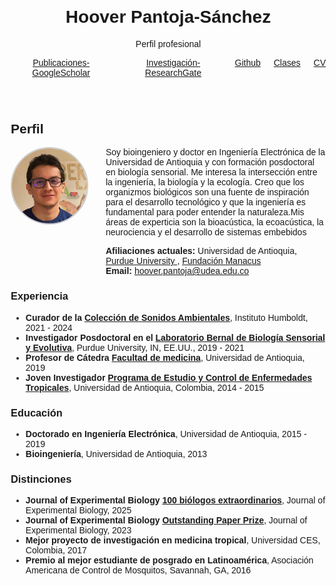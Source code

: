 <!--DOCTYPE html-->
<html lang="es">
<head>
  <meta charset="UTF-8">
  <meta name="viewport" content="width=device-width,initial-scale=1.0">
  <title>Hoover Pantoja - Perfil</title>
  <style>
    body { font-family: Arial, sans-serif; margin: 2em; }
    header { text-align: center; }
    nav ul { list-style: none; padding: 0; }
    nav li { margin-bottom: 1em; }
  </style>
</head>
<body>
  <header>
    <h1>Hoover Pantoja-Sánchez</h1>
    <p>Perfil profesional</p>
    <nav>
      <ul style="display: flex; justify-content: center; gap: 1.5em; list-style: none; margin: 1em 0; padding: 0;">
        <li><a href="https://scholar.google.com/citations?hl=es&user=P25cVk0AAAAJ&view_op=list_works&sortby=pubdate">Publicaciones-GoogleScholar</a></li>
        <li><a href="https://www.researchgate.net/profile/Hoover-Pantoja-Sanchez?ev=hdr_xprf">Investigación-ResearchGate</a></li>
        <li><a href="https://github.com/hooverpantoja">Github</a></li>
        <li><a href="classes/index.html">Clases</a></li>
        <li><a href="https://docs.google.com/document/d/169RXjrX9qdvuedMKvQ1fy9OIzpFIRpxa/edit?usp=sharing&ouid=104479509763680947324&rtpof=true&sd=true">CV</a></li>
      </ul>
    </nav>
  </header>
  <section id="cv">
    <h2>Perfil</h2>
    <div style="display: flex; align-items: flex-start; gap: 2em;">
      <div>
        <!-- Foto personal, reemplaza 'foto.jpg' por la ruta de tu imagen -->
        <img src="res/Photo face.jpeg" alt="Foto personal" style="width: 120px; height: 120px; object-fit: cover; border-radius: 50%; border: 2px solid #ccc;" />
      </div>
      <div style="flex: 1;">
        <p style="margin: 0;">Soy bioingeniero y doctor en Ingeniería Electrónica de la Universidad de Antioquia y con formación posdoctoral en biología sensorial. Me interesa la intersección entre la ingeniería, la biología y la ecología. Creo que los organizmos biológicos son una fuente de inspiración para el desarrollo tecnológico y que la ingeniería es fundamental para poder entender la naturaleza.Mis áreas de experticia son la bioacústica, la ecoacústica, la neurociencia y el desarrollo de sistemas embebidos</p>
        <div style="margin-top: 1em;">
          <strong>Afiliaciones actuales:</strong> Universidad de Antioquia, <a href="https://bernal-lab.weebly.com/team.html">Purdue University </a>, <a href="https://manacus.github.io/Manacus/">Fundación Manacus</a><br>
          <strong>Email:</strong> <a href="mailto:hoover.pantoja@udea.edu.co">hoover.pantoja@udea.edu.co</a>
        </div>
      </div>
    </div>
    <h3>Experiencia</h3>
    <ul>
      <li><strong>Curador de la <a href="https://colecciones.humboldt.org.co/sonidos/">Colección de Sonidos Ambientales</a></strong>, Instituto Humboldt, 2021 - 2024</li>
      <li><strong>Investigador Posdoctoral en el <a href="https://bernal-lab.weebly.com/team.html">Laboratorio Bernal de Biología Sensorial y Evolutiva</a></strong>, Purdue University, IN, EE.UU., 2019 - 2021</li>
      <li><strong>Profesor de Cátedra <a href="https://pecet-colombia.org/pecet/">Facultad de medicina</a></strong>, Universidad de Antioquia, 2019 </li>
      <li><strong>Joven Investigador <a href="https://pecet-colombia.org/pecet/">Programa de Estudio y Control de Enfermedades Tropicales</a></strong>, Universidad de Antioquia, Colombia, 2014 - 2015</li>
      <!-- Agrega más según sea necesario -->
    </ul>
    <h3>Educación</h3>
    <ul>
      <li><strong>Doctorado en Ingeniería Electrónica</strong>, Universidad de Antioquia, 2015 - 2019</li>
      <li><strong>Bioingeniería</strong>, Universidad de Antioquia, 2013</li>
      <!-- Agrega más según sea necesario -->
    </ul>
    <h3>Distinciones</h3>
    <ul>
      <li><strong>Journal of Experimental Biology <a href="https://www.biologists.com/100-years/100-biologists/">100 biólogos extraordinarios</a></strong>, Journal of Experimental Biology, 2025</li>
      <li><strong>Journal of Experimental Biology <a href="https://journals.biologists.com/jeb/article/227/3/jeb247403/342993/Announcing-the-2023-Journal-of-Experimental">Outstanding Paper Prize</a></strong>, Journal of Experimental Biology, 2023</li>
      <li><strong>Mejor proyecto de investigación en medicina tropical</strong>, Universidad CES, Colombia, 2017</li>
      <li><strong>Premio al mejor estudiante de posgrado en Latinoamérica</strong>, Asociación Americana de Control de Mosquitos, Savannah, GA, 2016</li>
    </ul>
  </section>
</body>
</html>
